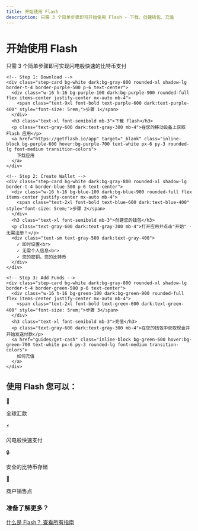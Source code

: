 ```yaml
---
title: 开始使用 Flash
description: 只需 3 个简单步骤即可开始使用 Flash - 下载、创建钱包、充值
---
```


<div class="get-started-container max-w-4xl mx-auto px-6 py-8">
  <!-- Hero section -->
  <div class="text-center mb-12">
    <h1 class="text-3xl font-bold mb-4 text-purple-600 dark:text-purple-400">开始使用 Flash</h1>
    <p class="text-lg text-gray-600 dark:text-gray-300 max-w-2xl mx-auto">只需 3 个简单步骤即可实现闪电般快速的比特币支付</p>
  </div>
  
  <!-- 3 Steps -->
  <div class="grid grid-cols-1 md:grid-cols-3 gap-8 mb-12">
    
    <!-- Step 1: Download -->
    <div class="step-card bg-white dark:bg-gray-800 rounded-xl shadow-lg border-t-4 border-purple-500 p-6 text-center">
      <div class="w-16 h-16 bg-purple-100 dark:bg-purple-900 rounded-full flex items-center justify-center mx-auto mb-4">
        <span class="text-9xl font-bold text-purple-600 dark:text-purple-400" style="font-size: 5rem;">步骤 1</span>
      </div>
      <h3 class="text-xl font-semibold mb-3">下载 Flash</h3>
      <p class="text-gray-600 dark:text-gray-300 mb-4">在您的移动设备上获取 Flash 应用</p>
      <a href="https://getflash.io/app" target="_blank" class="inline-block bg-purple-600 hover:bg-purple-700 text-white px-6 py-3 rounded-lg font-medium transition-colors">
        下载应用
      </a>
    </div>
    
    <!-- Step 2: Create Wallet -->
    <div class="step-card bg-white dark:bg-gray-800 rounded-xl shadow-lg border-t-4 border-blue-500 p-6 text-center">
      <div class="w-16 h-16 bg-blue-100 dark:bg-blue-900 rounded-full flex items-center justify-center mx-auto mb-4">
        <span class="text-2xl font-bold text-blue-600 dark:text-blue-400" style="font-size: 5rem;">步骤 2</span>
      </div>
      <h3 class="text-xl font-semibold mb-3">创建您的钱包</h3>
      <p class="text-gray-600 dark:text-gray-300 mb-4">打开应用并点击"开始" - 无需注册！</p>
      <div class="text-sm text-gray-500 dark:text-gray-400">
        ✓ 即时设置<br>
        ✓ 无需个人信息<br>
        ✓ 您的密钥，您的比特币
      </div>
    </div>
    
    <!-- Step 3: Add Funds -->
    <div class="step-card bg-white dark:bg-gray-800 rounded-xl shadow-lg border-t-4 border-green-500 p-6 text-center">
      <div class="w-16 h-16 bg-green-100 dark:bg-green-900 rounded-full flex items-center justify-center mx-auto mb-4">
        <span class="text-2xl font-bold text-green-600 dark:text-green-400" style="font-size: 5rem;">步骤 3</span>
      </div>
      <h3 class="text-xl font-semibold mb-3">充值</h3>
      <p class="text-gray-600 dark:text-gray-300 mb-4">在您的钱包中获取现金并开始发送付款</p>
      <a href="guides/get-cash" class="inline-block bg-green-600 hover:bg-green-700 text-white px-6 py-3 rounded-lg font-medium transition-colors">
        如何充值
      </a>
    </div>
    
  </div>
  
  <!-- Features -->
  <div class="bg-gray-50 dark:bg-gray-800 rounded-xl p-6 mb-8">
    <h2 class="text-xl font-semibold mb-4 text-center">使用 Flash 您可以：</h2>
    <div class="grid grid-cols-2 md:grid-cols-4 gap-4">
      <div class="text-center">
        <div class="text-2xl mb-2">💸</div>
        <p class="text-sm">全球汇款</p>
      </div>
      <div class="text-center">
        <div class="text-2xl mb-2">⚡</div>
        <p class="text-sm">闪电般快速支付</p>
      </div>
      <div class="text-center">
        <div class="text-2xl mb-2">🔒</div>
        <p class="text-sm">安全的比特币存储</p>
      </div>
      <div class="text-center">
        <div class="text-2xl mb-2">🏪</div>
        <p class="text-sm">商户销售点</p>
      </div>
    </div>
  </div>
  
  <!-- Next Steps -->
  <div class="text-center">
    <h3 class="text-lg font-semibold mb-4">准备了解更多？</h3>
    <div class="space-x-4">
      <a href="what-is-flash" class="inline-block bg-purple-600 hover:bg-purple-700 text-white px-6 py-2 rounded-lg font-medium transition-colors">
        什么是 Flash？
      </a>
      <a href="user-guides" class="inline-block border-purple-600 text-purple-600 hover:bg-purple-50 dark:hover:bg-purple-900 px-6 py-2 rounded-lg font-medium transition-colors">
        查看所有指南
      </a>
    </div>
  </div>
  
</div>